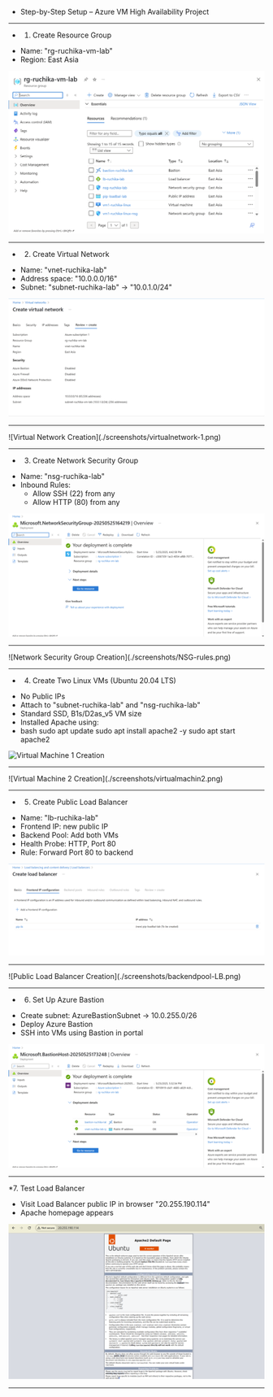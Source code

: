 * Step-by-Step Setup – Azure VM High Availability Project

---

* 1. Create Resource Group
- Name: "rg-ruchika-vm-lab"
- Region: East Asia

![Resource Group Creation](./screenshots/resourcegroup.png)

---

* 2. Create Virtual Network
- Name: "vnet-ruchika-lab"
- Address space: "10.0.0.0/16"
- Subnet: "subnet-ruchika-lab" → "10.0.1.0/24"

![Virtual Network Creation](./screenshots/virtualnetwork.png)
<hr>
![Virtual Network Creation](./screenshots/virtualnetwork-1.png)

---

* 3. Create Network Security Group
- Name: "nsg-ruchika-lab"
- Inbound Rules:
  - Allow SSH (22) from any
  - Allow HTTP (80) from any

![Network Security Group Creation](./screenshots/NSG.png)
<hr>
![Network Security Group Creation](./screenshots/NSG-rules.png)

---

* 4. Create Two Linux VMs (Ubuntu 20.04 LTS)
- No Public IPs
- Attach to "subnet-ruchika-lab" and "nsg-ruchika-lab"
- Standard SSD, B1s/D2as_v5 VM size
- Installed Apache using:
- bash
sudo apt update
sudo apt install apache2 -y
sudo apt start apache2

![Virtual Machine 1 Creation](./screenshots/virtualmachin1.png)
<hr>
![Virtual Machine 2 Creation](./screenshots/virtualmachin2.png)

---

* 5. Create Public Load Balancer
- Name: "lb-ruchika-lab"
- Frontend IP: new public IP
- Backend Pool: Add both VMs
- Health Probe: HTTP, Port 80
- Rule: Forward Port 80 to backend

![Public Load Balancer Creation](./screenshots/publicLB.png)
<hr>
![Public Load Balancer Creation](./screenshots/backendpool-LB.png)

---

* 6. Set Up Azure Bastion
- Create subnet: AzureBastionSubnet → 10.0.255.0/26
- Deploy Azure Bastion
- SSH into VMs using Bastion in portal

![Bastion Host Creation](./screenshots/bastion.png)

---

*7. Test Load Balancer
- Visit Load Balancer public IP in browser "20.255.190.114"
- Apache homepage appears

![Apache webpage](./screenshots/apachewebpage.png)

---
